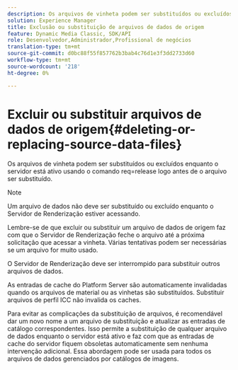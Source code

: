 ```yaml
---
description: Os arquivos de vinheta podem ser substituídos ou excluídos enquanto o servidor está ativo usando o comando req=release logo antes de o arquivo ser substituído.
solution: Experience Manager
title: Exclusão ou substituição de arquivos de dados de origem
feature: Dynamic Media Classic, SDK/API
role: Desenvolvedor,Administrador,Profissional de negócios
translation-type: tm+mt
source-git-commit: d0bc88f55f857762b3bab4c76d1e3f3dd2733d60
workflow-type: tm+mt
source-wordcount: '218'
ht-degree: 0%

---
```



# Excluir ou substituir arquivos de dados de origem{#deleting-or-replacing-source-data-files}

Os arquivos de vinheta podem ser substituídos ou excluídos enquanto o servidor está ativo usando o comando req=release logo antes de o arquivo ser substituído.

>[!NOTE]
>
>Um arquivo de dados não deve ser substituído ou excluído enquanto o Servidor de Renderização estiver acessando.

Lembre-se de que excluir ou substituir um arquivo de dados de origem faz com que o Servidor de Renderização feche o arquivo até a próxima solicitação que acessar a vinheta. Várias tentativas podem ser necessárias se um arquivo for muito usado.

O Servidor de Renderização deve ser interrompido para substituir outros arquivos de dados.

As entradas de cache do Platform Server são automaticamente invalidadas quando os arquivos de material ou as vinhetas são substituídos. Substituir arquivos de perfil ICC não invalida os caches.

Para evitar as complicações da substituição de arquivos, é recomendável dar um novo nome a um arquivo de substituição e atualizar as entradas de catálogo correspondentes. Isso permite a substituição de qualquer arquivo de dados enquanto o servidor está ativo e faz com que as entradas de cache do servidor fiquem obsoletas automaticamente sem nenhuma intervenção adicional. Essa abordagem pode ser usada para todos os arquivos de dados gerenciados por catálogos de imagens.
